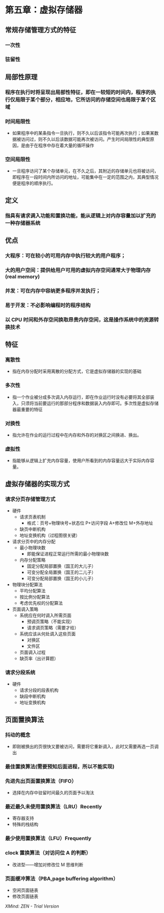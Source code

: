 # 第五章：虚拟存储器

## 常规存储管理方式的特征

### 一次性

### 驻留性

## 局部性原理

### 程序在执行时将呈现出局部性特征，即在一较短的时间内，程序的执行仅局限于某个部分，相应地，它所访问的存储空间也局限于某个区域

### 时间局限性

- 如果程序中的某条指令一旦执行，则不久以后该指令可能再次执行；如果某数据被访问过，则不久以后该数据可能再次被访问。产生时间局限性的典型原因，是由于在程序中存在着大量的循环操作

### 空间局限性

- 一旦程序访问了某个存储单元，在不久之后，其附近的存储单元也将被访问，即程序在一段时间内所访问的地址，可能集中在一定的范围之内，其典型情况便是程序的顺序执行。

## 定义

### 指具有请求调入功能和置换功能，能从逻辑上对内存容量加以扩充的一种存储器系统

## 优点

### 大程序：可在较小的可用内存中执行较大的用户程序；

### 大的用户空间：提供给用户可用的虚拟内存空间通常大于物理内存(real memory)

### 并发：可在内存中容纳更多程序并发执行；

### 易于开发：不必影响编程时的程序结构

### 以 CPU 时间和外存空间换取昂贵内存空间，这是操作系统中的资源转换技术

## 特征

### 离散性

- 指在内存分配时采用离散的分配方式，它是虚拟存储器的实现的基础

### 多次性

- 指一个作业被分成多次调入内存运行，即在作业运行时没有必要将其全部装入，只须将当前要运行的那部分程序和数据装入内存即可。多次性是虚拟存储器最重要的特征

### 对换性

- 指允许在作业的运行过程中在内存和外存的对换区之间换进、换出。

### 虚拟性

- 指能够从逻辑上扩充内存容量，使用户所看到的内存容量远大于实际内存容量。

## 虚拟存储器的实现方式

### 请求分页存储管理方式

- 硬件
  - 请求页表机制
    - 格式：页号+物理块号+状态位 P+访问字段 A+修改位 M+外存地址
  - 缺页中断机构
  - 地址变换机构（过程图很关键）
- 请求分页中的内存分配
  - 最小物理块数
    - 即能保证进程正常运行所需的最小物理块数
  - 内存分配策略
    - 固定分配局部置换（国王的大儿子）
    - 可变分配全局置换（国王的二儿子）
    - 可变分配局部置换（国王的小儿子）
- 物理块分配算法
  - 平均分配算法
  - 按比例分配算法
  - 考虑优先权的分配算法
- 页面调入策略
  - 系统应在何时调入所需页面
    - 预调页策略（不能实现）
    - 请求调页策略（需要才给）
  - 系统应该从何处调入这些页面
    - 对换区
    - 文件区
  - 页面调入过程
  - 缺页率（出计算题）

### 请求分段系统

- 硬件
  - 请求分段的段表机构
  - 缺段中断机构
  - 地址变换机构

## 页面置换算法

### 抖动的概念

- 即刚被换出的页很快又要被访问，需要将它重新调入，此时又需要再选一页调出

### 最佳置换算法(需要预知后面进程，所以不能实现)

### 先进先出页面置换算法（FIFO）

- 选择在内存中驻留时间最久的页面予以淘汰

### 最近最久未使用置换算法（LRU）Recently

- 寄存器支持
- 特殊的栈结构

### 最少使用置换算法（LFU）Frequently

### clock 置换算法（对访问位 A 的判断）

- 改进型——增加对修改位 M 思维判断

### 页面缓冲算法（PBA,page buffering algorithm）

- 空闲页面链表
- 修改页面链表

_XMind: ZEN - Trial Version_
